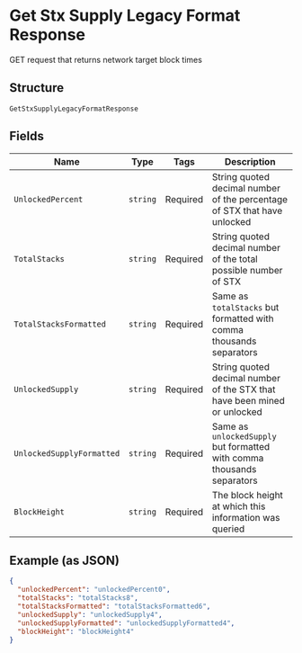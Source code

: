 # Get Stx Supply Legacy Format Response

GET request that returns network target block times

## Structure

`GetStxSupplyLegacyFormatResponse`

## Fields

| Name                      | Type     | Tags     | Description                                                              |
| ------------------------- | -------- | -------- | ------------------------------------------------------------------------ |
| `UnlockedPercent`         | `string` | Required | String quoted decimal number of the percentage of STX that have unlocked |
| `TotalStacks`             | `string` | Required | String quoted decimal number of the total possible number of STX         |
| `TotalStacksFormatted`    | `string` | Required | Same as `totalStacks` but formatted with comma thousands separators      |
| `UnlockedSupply`          | `string` | Required | String quoted decimal number of the STX that have been mined or unlocked |
| `UnlockedSupplyFormatted` | `string` | Required | Same as `unlockedSupply` but formatted with comma thousands separators   |
| `BlockHeight`             | `string` | Required | The block height at which this information was queried                   |

## Example (as JSON)

```json
{
  "unlockedPercent": "unlockedPercent0",
  "totalStacks": "totalStacks8",
  "totalStacksFormatted": "totalStacksFormatted6",
  "unlockedSupply": "unlockedSupply4",
  "unlockedSupplyFormatted": "unlockedSupplyFormatted4",
  "blockHeight": "blockHeight4"
}
```
